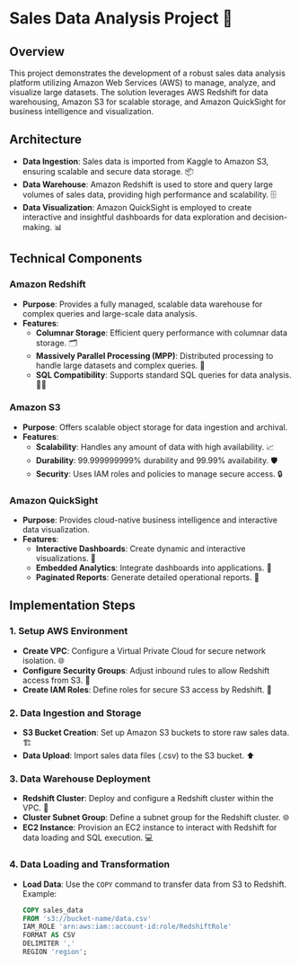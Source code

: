 # Sales Data Analysis Project 🚀

## Overview

This project demonstrates the development of a robust sales data analysis platform utilizing Amazon Web Services (AWS) to manage, analyze, and visualize large datasets. The solution leverages AWS Redshift for data warehousing, Amazon S3 for scalable storage, and Amazon QuickSight for business intelligence and visualization.

## Architecture

- **Data Ingestion**: Sales data is imported from Kaggle to Amazon S3, ensuring scalable and secure data storage. 📦
- **Data Warehouse**: Amazon Redshift is used to store and query large volumes of sales data, providing high performance and scalability. 🗄️
- **Data Visualization**: Amazon QuickSight is employed to create interactive and insightful dashboards for data exploration and decision-making. 📊

## Technical Components

### Amazon Redshift

- **Purpose**: Provides a fully managed, scalable data warehouse for complex queries and large-scale data analysis.
- **Features**:
  - **Columnar Storage**: Efficient query performance with columnar data storage. 🗂️
  - **Massively Parallel Processing (MPP)**: Distributed processing to handle large datasets and complex queries. 🔄
  - **SQL Compatibility**: Supports standard SQL queries for data analysis. 🧑‍💻

### Amazon S3

- **Purpose**: Offers scalable object storage for data ingestion and archival.
- **Features**:
  - **Scalability**: Handles any amount of data with high availability. 📈
  - **Durability**: 99.999999999% durability and 99.99% availability. 🛡️
  - **Security**: Uses IAM roles and policies to manage secure access. 🔒

### Amazon QuickSight

- **Purpose**: Provides cloud-native business intelligence and interactive data visualization.
- **Features**:
  - **Interactive Dashboards**: Create dynamic and interactive visualizations. 🎨
  - **Embedded Analytics**: Integrate dashboards into applications. 📱
  - **Paginated Reports**: Generate detailed operational reports. 📑

## Implementation Steps

### 1. Setup AWS Environment

- **Create VPC**: Configure a Virtual Private Cloud for secure network isolation. 🌐
- **Configure Security Groups**: Adjust inbound rules to allow Redshift access from S3. 🔄
- **Create IAM Roles**: Define roles for secure S3 access by Redshift. 🔐

### 2. Data Ingestion and Storage

- **S3 Bucket Creation**: Set up Amazon S3 buckets to store raw sales data. 🏗️
- **Data Upload**: Import sales data files (.csv) to the S3 bucket. ⬆️

### 3. Data Warehouse Deployment

- **Redshift Cluster**: Deploy and configure a Redshift cluster within the VPC. 🏢
- **Cluster Subnet Group**: Define a subnet group for the Redshift cluster. 🌐
- **EC2 Instance**: Provision an EC2 instance to interact with Redshift for data loading and SQL execution. 💻

### 4. Data Loading and Transformation

- **Load Data**: Use the `COPY` command to transfer data from S3 to Redshift. Example:
  ```sql
  COPY sales_data
  FROM 's3://bucket-name/data.csv'
  IAM_ROLE 'arn:aws:iam::account-id:role/RedshiftRole'
  FORMAT AS CSV
  DELIMITER ','
  REGION 'region';
